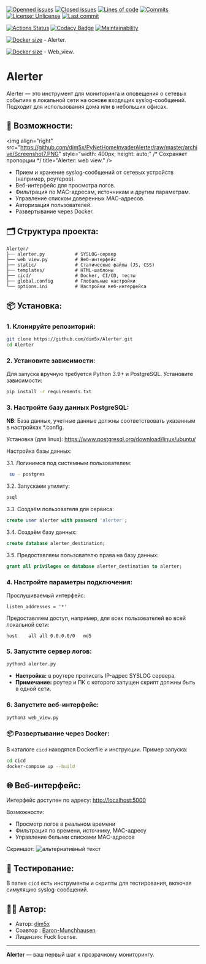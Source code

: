 [![Openned issues](https://badgen.net/github/open-issues/dim5x/PyNetHomeInvaderAlerter)]()
[![Closed issues](https://badgen.net/github/closed-issues/dim5x/PyNetHomeInvaderAlerter)]()
[![Lines of code](https://badgen.net/codeclimate/loc/dim5x/PyNetHomeInvaderAlerter)]()
[![Commits](https://badgen.net/github/commits/dim5x/PyNetHomeInvaderAlerter)]()
[![License: Unlicense](https://img.shields.io/badge/Fuck%20license-Unlicense-brightgreen)](LICENSE)
[![Last commit](https://badgen.net/github/last-commit/dim5x/PyNetHomeInvaderAlerter)]()

<!--[![Actions Status](https://github.com/dim5x/PyNetHomeInvaderAlerter/workflows/Publish-on-Docker-Hub/badge.svg)](https://github.com/dim5x/PyNetHomeInvaderAlerter/actions)-->
[![Actions Status](https://github.com/dim5x/PyNetHomeInvaderAlerter/workflows/Run-tests-on-Push/badge.svg)](https://github.com/dim5x/PyNetHomeInvaderAlerter/actions)
[![Codacy Badge](https://app.codacy.com/project/badge/Grade/4bb2e27ce5df492495a6e6d479bdc86f)](https://www.codacy.com/manual/dim5x/PyNetHomeInvaderAlerter/dashboard?utm_source=github.com&amp;utm_medium=referral&amp;utm_content=dim5x/PyNetHomeInvaderAlerter&amp;utm_campaign=Badge_Grade)
[![Maintainability](https://api.codeclimate.com/v1/badges/2e0f5a54936d9ff63335/maintainability)](https://codeclimate.com/github/dim5x/PyNetHomeInvaderAlerter/maintainability)<!--[![codecov](https://codecov.io/gh/dim5x/PyNetHomeInvaderAlerter/branch/master/graph/badge.svg)](https://codecov.io/gh/dim5x/PyNetHomeInvaderAlerter)-->

[![Docker size](https://badgen.net/docker/size/dim5x/alerter)]() - Alerter.

[![Docker size](https://badgen.net/docker/size/dim5x/flask)]() - Web_view.

<!--[![Docker size](https://badgen.net/codacy/coverage/9bafb2021af6488aba69eff6dd1dc173)]()-->

# Alerter

Alerter — это инструмент для мониторинга и оповещения о сетевых событиях в локальной сети на основе входящих
syslog-сообщений. Подходит для использования дома или в небольших офисах.

## 🚀 Возможности:

<img
align="right"
src="https://github.com/dim5x/PyNetHomeInvaderAlerter/raw/master/archive/Screenshot7.PNG"
style="width: 400px; height: auto;"  /* Сохраняет пропорции */
title="Alerter: web view."
/>


[//]: # (width="400")

[//]: # (  style="max-width: 100%; height: auto;"  /* Адаптивность */)
* Прием и хранение syslog-сообщений от сетевых устройств (например, роутеров).
* Веб-интерфейс для просмотра логов.
* Фильтрация по MAC-адресам, источникам и другим параметрам.
* Управление списком доверенных MAC-адресов.
* Авторизация пользователей.
* Развертывание через Docker.

## 🗂️ Структура проекта:

```
Alerter/
├── alerter.py           # SYSLOG-сервер
├── web_view.py          # Веб-интерфейс
├── static/              # Статические файлы (JS, CSS)
├── templates/           # HTML-шаблоны
├── cicd/                # Docker, CI/CD, тесты
├── global.config        # Глобальные настройки
└── options.ini          # Настройки веб-интерфейса
```

## 📦 Установка:

### 1. Клонируйте репозиторий:

```bash
git clone https://github.com/dim5x/Alerter.git
cd Alerter
```

### 2. Установите зависимости:

Для запуска вручную требуется Python 3.9+ и PostgreSQL. Установите зависимости:

```bash
pip install -r requirements.txt
```

### 3. Настройте базу данных PostgreSQL:

**NB**: База данных, учетные данные должны соответствовать указанным в настройках *.config.

Установка (для linux):
https://www.postgresql.org/download/linux/ubuntu/

Настройка базы данных:

3.1. Логинимся под системным пользователем:

```sh
 su - postgres
```

3.2. Запускаем утилиту:

```sh
psql
```

3.3. Создаём пользователя для сервиса:

```SQL
create user alerter with password 'alerter';
```

3.4. Создаём базу данных:

```SQL
create database alerter_destination;
```

3.5. Предоставляем пользователю права на базу данных:

```SQL
grant all privileges on database alerter_destination to alerter;
```

### 4. Настройте параметры подключения:

Прослушиваемый интерфейс:

```vi /etc/postgresql/10/main/postgresql.conf
listen_addresses = '*'
```

Предоставляем доступ, например, для всех пользователей во всей локальной сети:

```vi /etc/postgresql/10/main/pg_hba.conf
host	all	all	0.0.0.0/0	md5
```

### 5. Запустите сервер логов:

```bash
python3 alerter.py
```

* **Настройка:** в роутере прописать IP-адрес SYSLOG сервера.
* **Примечание:** роутер и ПК с которого запущен скрипт должны быть в одной сети.

### 6. Запустите веб-интерфейс:

```bash
python3 web_view.py
```

### 📦 Развертывание через Docker:

В каталоге `cicd` находятся Dockerfile и инструкции. Пример запуска:

```bash
cd cicd
docker-compose up --build
```

## 🌐 Веб-интерфейс:

Интерфейс доступен по адресу: [http://localhost:5000](http://localhost:5000)

Возможности:

* Просмотр логов в реальном времени
* Фильтрация по времени, источнику, MAC-адресу
* Управление белыми списками MAC-адресов

Скриншот:
<img src="https://github.com/dim5x/PyNetHomeInvaderAlerter/raw/master/archive/Screenshot7.PNG" alt="альтернативный текст">

## 🧪 Тестирование:

В папке `cicd` есть инструменты и скрипты для тестирования, включая симуляцию syslog-сообщений.

## 🧑‍💻 Автор:

* Автор: [dim5x](https://github.com/dim5x)
* Соавтор : [Baron-Munchhausen](https://github.com/Baron-Munchhausen)
* Лицензия: Fuck license.

---

**Alerter** — ваш первый шаг к прозрачному мониторингу.
